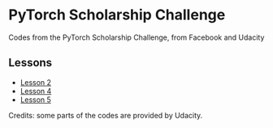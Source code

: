 # PyTorch Scholarship Challenge
Codes from the PyTorch Scholarship Challenge, from Facebook and Udacity

## Lessons
- [Lesson 2](https://github.com/isacmoura/pytorch_scholarship_challenge/tree/master/lesson2)
- [Lesson 4](https://github.com/isacmoura/pytorch_scholarship_challenge/tree/master/lesson4)
- [Lesson 5](https://github.com/isacmoura/pytorch_scholarship_challenge/tree/master/lesson5)

Credits: some parts of the codes are provided by Udacity.
